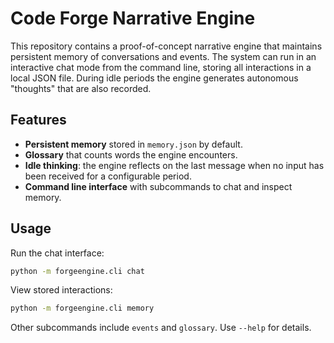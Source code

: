# Code Forge Narrative Engine

This repository contains a proof-of-concept narrative engine that maintains
persistent memory of conversations and events. The system can run in an
interactive chat mode from the command line, storing all interactions in a
local JSON file. During idle periods the engine generates autonomous
"thoughts" that are also recorded.

## Features

- **Persistent memory** stored in `memory.json` by default.
- **Glossary** that counts words the engine encounters.
- **Idle thinking**: the engine reflects on the last message when no input has
  been received for a configurable period.
- **Command line interface** with subcommands to chat and inspect memory.

## Usage

Run the chat interface:

```bash
python -m forgeengine.cli chat
```

View stored interactions:

```bash
python -m forgeengine.cli memory
```

Other subcommands include `events` and `glossary`. Use `--help` for details.

